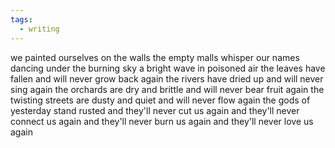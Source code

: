 ```yaml
---
tags:
  - writing
---
```

we painted ourselves on the walls
the empty malls whisper our names
dancing under the burning sky
a bright wave in poisoned air
the leaves have fallen
and will never grow back again
the rivers have dried up
and will never sing again
the orchards are dry and brittle
and will never bear fruit again
the twisting streets are dusty and quiet
and will never flow again
the gods of yesterday stand rusted
and they'll never cut us again
and they'll never connect us again
and they'll never burn us again
and they'll never love us again